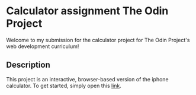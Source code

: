# Calculator assignment The Odin Project

Welcome to my submission for the calculator project for The Odin Project's web development curriculum!

## Description

This project is an interactive, browser-based version of the iphone calculator.
To get started, simply open this [link](https://aidoskanapyanov.github.io/calculator-asmt-top/).
